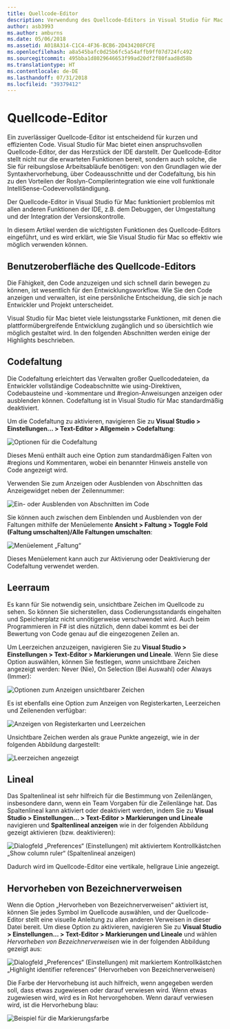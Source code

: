 ```yaml
---
title: Quellcode-Editor
description: Verwendung des Quellcode-Editors in Visual Studio für Mac
author: asb3993
ms.author: amburns
ms.date: 05/06/2018
ms.assetid: A018A314-C1C4-4F36-BCB6-2D434208FCFE
ms.openlocfilehash: a8a545bafc0d25b6fc5a54affb9ff07d724fc492
ms.sourcegitcommit: 495bba1d8029646653f99ad20df2f80faad8d58b
ms.translationtype: HT
ms.contentlocale: de-DE
ms.lasthandoff: 07/31/2018
ms.locfileid: "39379412"
---
```

# <a name="source-editor"></a>Quellcode-Editor

Ein zuverlässiger Quellcode-Editor ist entscheidend für kurzen und effizienten Code. Visual Studio für Mac bietet einen anspruchsvollen Quellcode-Editor, der das Herzstück der IDE darstellt. Der Quellcode-Editor stellt nicht nur die erwarteten Funktionen bereit, sondern auch solche, die Sie für reibungslose Arbeitsabläufe benötigen: von den Grundlagen wie der Syntaxhervorhebung, über Codeausschnitte und der Codefaltung, bis hin zu den Vorteilen der Roslyn-Compilerintegration wie eine voll funktionale IntelliSense-Codevervollständigung.

Der Quellcode-Editor in Visual Studio für Mac funktioniert problemlos mit allen anderen Funktionen der IDE, z.B. dem Debuggen, der Umgestaltung und der Integration der Versionskontrolle.

In diesem Artikel werden die wichtigsten Funktionen des Quellcode-Editors eingeführt, und es wird erklärt, wie Sie Visual Studio für Mac so effektiv wie möglich verwenden können.

## <a name="the-source-editor-experience"></a>Benutzeroberfläche des Quellcode-Editors

Die Fähigkeit, den Code anzuzeigen und sich schnell darin bewegen zu können, ist wesentlich für den Entwicklungsworkflow. Wie Sie den Code anzeigen und verwalten, ist eine persönliche Entscheidung, die sich je nach Entwickler und Projekt unterscheidet.

Visual Studio für Mac bietet viele leistungsstarke Funktionen, mit denen die plattformübergreifende Entwicklung zugänglich und so übersichtlich wie möglich gestaltet wird. In den folgenden Abschnitten werden einige der Highlights beschrieben.

## <a name="code-folding"></a>Codefaltung

Die Codefaltung erleichtert das Verwalten großer Quellcodedateien, da Entwickler vollständige Codeabschnitte wie using-Direktiven, Codebausteine und -kommentare und #region-Anweisungen anzeigen oder ausblenden können. Codefaltung ist in Visual Studio für Mac standardmäßig deaktiviert.

Um die Codefaltung zu aktivieren, navigieren Sie zu **Visual Studio > Einstellungen... > Text-Editor > Allgemein > Codefaltung**:

![Optionen für die Codefaltung](media/source-editor-image1.png)

Dieses Menü enthält auch eine Option zum standardmäßigen Falten von #regions und Kommentaren, wobei ein benannter Hinweis anstelle von Code angezeigt wird.

Verwenden Sie zum Anzeigen oder Ausblenden von Abschnitten das Anzeigewidget neben der Zeilennummer:

 ![Ein- oder Ausblenden von Abschnitten im Code](media/source-editor-image2.png)

Sie können auch zwischen dem Einblenden und Ausblenden von der Faltungen mithilfe der Menüelemente **Ansicht > Faltung > Toggle Fold (Faltung umschalten)/Alle Faltungen umschalten**:

 ![Menüelement „Faltung“](media/source-editor-image19.png)

Dieses Menüelement kann auch zur Aktivierung oder Deaktivierung der Codefaltung verwendet werden.

## <a name="white-space"></a>Leerraum

Es kann für Sie notwendig sein, unsichtbare Zeichen im Quellcode zu sehen. So können Sie sicherstellen, dass Codierungsstandards eingehalten und Speicherplatz nicht unnötigerweise verschwendet wird. Auch beim Programmieren in F# ist dies nützlich, denn dabei kommt es bei der Bewertung von Code genau auf die eingezogenen Zeilen an.

Um Leerzeichen anzuzeigen, navigieren Sie zu **Visual Studio > Einstellungen > Text-Editor > Markierungen und Lineale**. Wenn Sie diese Option auswählen, können Sie festlegen, _wann_ unsichtbare Zeichen angezeigt werden: Never (Nie), On Selection (Bei Auswahl) oder Always (Immer):

 ![Optionen zum Anzeigen unsichtbarer Zeichen](media/source-editor-image3.png)

Es ist ebenfalls eine Option zum Anzeigen von Registerkarten, Leerzeichen und Zeilenenden verfügbar:

 ![Anzeigen von Registerkarten und Leerzeichen](media/source-editor-image4.png)

 Unsichtbare Zeichen werden als graue Punkte angezeigt, wie in der folgenden Abbildung dargestellt:

 ![Leerzeichen angezeigt](media/source-editor-image22.png)

## <a name="ruler"></a>Lineal

Das Spaltenlineal ist sehr hilfreich für die Bestimmung von Zeilenlängen, insbesondere dann, wenn ein Team Vorgaben für die Zeilenlänge hat. Das Spaltenlineal kann aktiviert oder deaktiviert werden, indem Sie zu **Visual Studio > Einstellungen... > Text-Editor > Markierungen und Lineale** navigieren und **Spaltenlineal anzeigen** wie in der folgenden Abbildung gezeigt aktivieren (bzw. deaktivieren):

 ![Dialogfeld „Preferences“ (Einstellungen) mit aktiviertem Kontrollkästchen „Show column ruler“ (Spaltenlineal anzeigen)](media/source-editor-image5.png)

 Dadurch wird im Quellcode-Editor eine vertikale, hellgraue Linie angezeigt.

## <a name="highlight-identifier-references"></a>Hervorheben von Bezeichnerverweisen

Wenn die Option „Hervorheben von Bezeichnerverweisen“ aktiviert ist, können Sie jedes Symbol im Quellcode auswählen, und der Quellcode-Editor stellt eine visuelle Anleitung zu allen anderen Verweisen in dieser Datei bereit. Um diese Option zu aktivieren, navigieren Sie zu **Visual Studio > Einstellungen... > Text-Editor > Markierungen und Lineale** und wählen _Hervorheben von Bezeichnerverweisen_ wie in der folgenden Abbildung gezeigt aus:

![Dialogfeld „Preferences“ (Einstellungen) mit markiertem Kontrollkästchen „Highlight identifier references“ (Hervorheben von Bezeichnerverweisen)](media/source-editor-image6.png)

Die Farbe der Hervorhebung ist auch hilfreich, wenn angegeben werden soll, dass etwas zugewiesen oder darauf verwiesen wird. Wenn etwas zugewiesen wird, wird es in Rot hervorgehoben. Wenn darauf verwiesen wird, ist die Hervorhebung blau:

![Beispiel für die Markierungsfarbe](media/source-editor-image7.png)